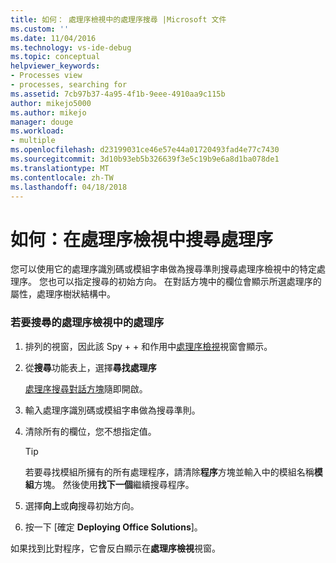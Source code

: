 ```yaml
---
title: 如何： 處理序檢視中的處理序搜尋 |Microsoft 文件
ms.custom: ''
ms.date: 11/04/2016
ms.technology: vs-ide-debug
ms.topic: conceptual
helpviewer_keywords:
- Processes view
- processes, searching for
ms.assetid: 7cb97b37-4a95-4f1b-9eee-4910aa9c115b
author: mikejo5000
ms.author: mikejo
manager: douge
ms.workload:
- multiple
ms.openlocfilehash: d23199031ce46e57e44a01720493fad4e77c7430
ms.sourcegitcommit: 3d10b93eb5b326639f3e5c19b9e6a8d1ba078de1
ms.translationtype: MT
ms.contentlocale: zh-TW
ms.lasthandoff: 04/18/2018
---
```

# <a name="how-to-search-for-a-process-in-processes-view"></a>如何：在處理序檢視中搜尋處理序
您可以使用它的處理序識別碼或模組字串做為搜尋準則搜尋處理序檢視中的特定處理序。 您也可以指定搜尋的初始方向。 在對話方塊中的欄位會顯示所選處理序的屬性，處理序樹狀結構中。  
  
### <a name="to-search-for-a-process-in-processes-view"></a>若要搜尋的處理序檢視中的處理序  
  
1.  排列的視窗，因此該 Spy + + 和作用中[處理序檢視](../debugger/processes-view.md)視窗會顯示。  
  
2.  從**搜尋**功能表上，選擇**尋找處理序**  
  
     [處理序搜尋對話方塊](../debugger/process-search-dialog-box.md)隨即開啟。  
  
3.  輸入處理序識別碼或模組字串做為搜尋準則。  
  
4.  清除所有的欄位，您不想指定值。  
  
    > [!TIP]
    >  若要尋找模組所擁有的所有處理程序，請清除**程序**方塊並輸入中的模組名稱**模組**方塊。 然後使用**找下一個**繼續搜尋程序。  
  
5.  選擇**向上**或**向**搜尋初始方向。  
  
6.  按一下 [確定 **Deploying Office Solutions**]。  
  
 如果找到比對程序，它會反白顯示在**處理序檢視**視窗。